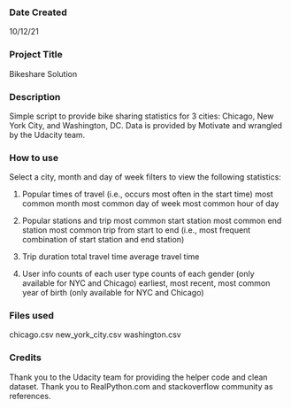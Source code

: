 ### Date Created
10/12/21

### Project Title
Bikeshare Solution

### Description
Simple script to provide bike sharing statistics for 3 cities: Chicago,
New York City, and Washington, DC. Data is provided by Motivate and wrangled by
the Udacity team.

### How to use
Select a city, month and day of week filters to view  the following statistics:

1) Popular times of travel (i.e., occurs most often in the start time)
most common month
most common day of week
most common hour of day

2) Popular stations and trip
most common start station
most common end station
most common trip from start to end (i.e., most frequent combination of start
station and end station)

3) Trip duration
total travel time
average travel time

4) User info
counts of each user type
counts of each gender (only available for NYC and Chicago)
earliest, most recent, most common year of birth (only available for NYC and
Chicago)

### Files used
chicago.csv
new_york_city.csv
washington.csv

### Credits
Thank you to the Udacity team for providing the helper code and clean dataset.
Thank you to RealPython.com and stackoverflow community as references.
